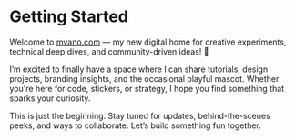 # Getting Started

Welcome to [mvano.com](/) — my new digital home for creative experiments, technical deep dives, and community-driven ideas! 🎉

I’m excited to finally have a space where I can share tutorials, design projects, branding insights, and the occasional playful mascot. Whether you're here for code, stickers, or strategy, I hope you find something that sparks your curiosity.

This is just the beginning. Stay tuned for updates, behind-the-scenes peeks, and ways to collaborate. Let’s build something fun together.